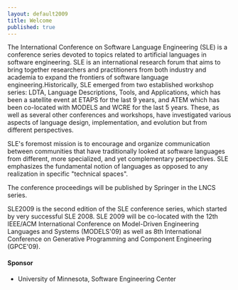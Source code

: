 ```yaml
---
layout: default2009
title: Welcome
published: true
---
```


The International Conference on Software Language Engineering (SLE) is a conference series devoted to topics related to artificial languages in software engineering. SLE is an international research forum that aims to bring together researchers and practitioners from both industry and academia to expand the frontiers of software language engineering.Historically, SLE emerged from two established workshop series: LDTA, Language Descriptions, Tools, and Applications, which has been a satellite event at ETAPS for the last 9 years, and ATEM which has been co-located with MODELS and WCRE for the last 5 years. These, as well as several other conferences and workshops, have investigated various aspects of language design, implementation, and evolution but from different perspectives.

SLE's foremost mission is to encourage and organize communication between communities that have traditionally looked at software languages from different, more specialized, and yet complementary perspectives. SLE emphasizes the fundamental notion of languages as opposed to any realization in specific "technical spaces".

The conference proceedings will be published by Springer in the LNCS series.

SLE2009 is the second edition of the SLE conference series, which started by very successful SLE 2008. SLE 2009 will be co-located with the 12th IEEE/ACM International Conference on Model-Driven Engineering Languages and Systems (MODELS'09) as well as 8th International Conference on Generative Programming and Component Engineering (GPCE'09).

#### Sponsor

* University of Minnesota, Software Engineering Center
